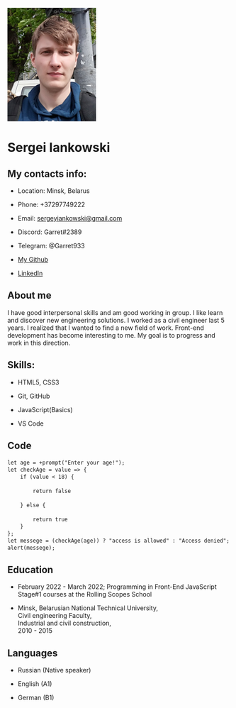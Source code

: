 ![My CV Portrait](images/Portrait_for_CV_200px.png)

# Sergei Iankowski

## My contacts info:

- Location: Minsk, Belarus

- Phone: +37297749222

- Email: sergeyiankowski@gmail.com

- Discord: Garret#2389

- Telegram: @Garret933

- [My Github](https://github.com/sergeyIankowski)

- [LinkedIn](https://www.linkedin.com/in/sergeyiankowski/)

## About me

I have good interpersonal skills and am good working in group. I like learn and discover new engineering solutions.
I worked as a civil engineer last 5 years. I realized that I wanted to find a new field of work. Front-end development has become interesting to me. My goal is to progress and work in this direction.

## Skills:

- HTML5, CSS3

- Git, GitHub

- JavaScript(Basics)

- VS Code

## Code

```
let age = +prompt("Enter your age!");
let checkAge = value => {
    if (value < 18) {

        return false

    } else {

        return true
    }
};
let messege = (checkAge(age)) ? "access is allowed" : "Access denied";
alert(messege);

```

## Education

- February 2022 - March 2022; Programming in Front-End JavaScript Stage#1 courses at the Rolling Scopes School

- Minsk, Belarusian National Technical University,<br>Civil engineering Faculty,<br>Industrial and civil construction,<br>2010 - 2015

## Languages

- Russian (Native speaker)

- English (A1)

- German (B1)
